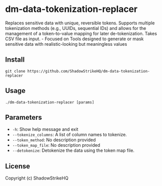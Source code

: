 # dm-data-tokenization-replacer
Replaces sensitive data with unique, reversible tokens. Supports multiple tokenization methods (e.g., UUIDs, sequential IDs) and allows for the management of a token-to-value mapping for later de-tokenization. Takes CSV file as input. - Focused on Tools designed to generate or mask sensitive data with realistic-looking but meaningless values

## Install
`git clone https://github.com/ShadowStrikeHQ/dm-data-tokenization-replacer`

## Usage
`./dm-data-tokenization-replacer [params]`

## Parameters
- `-h`: Show help message and exit
- `--tokenize_columns`: A list of column names to tokenize.
- `--token_method`: No description provided
- `--token_map_file`: No description provided
- `--detokenize`: Detokenize the data using the token map file.

## License
Copyright (c) ShadowStrikeHQ

